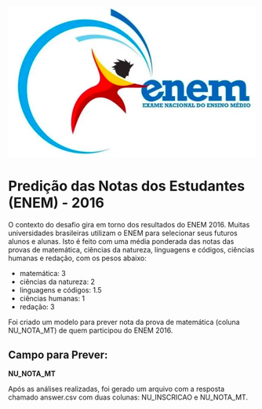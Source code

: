 ![Screenshot](enem.png)

# Predição das Notas dos Estudantes (ENEM) - 2016

O contexto do desafio gira em torno dos resultados do ENEM 2016. Muitas universidades brasileiras utilizam o ENEM para selecionar seus futuros alunos e alunas. Isto é feito com uma média ponderada das notas das provas de matemática, ciências da natureza, linguagens e códigos, ciências humanas e redação, com os pesos abaixo:

- matemática: 3 
- ciências da natureza: 2
- linguagens e códigos: 1.5
- ciências humanas: 1
- redação: 3

Foi criado um modelo para prever nota da prova de matemática (coluna NU_NOTA_MT) de quem participou do ENEM 2016.

## Campo para Prever:
 **NU_NOTA_MT**

Após as análises realizadas, foi gerado um arquivo com a resposta chamado answer.csv com duas colunas: NU_INSCRICAO e NU_NOTA_MT.
